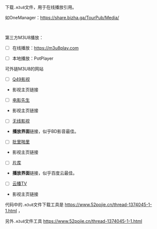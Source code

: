 下载`.m3u8`文件，用于在线播放引用。

如OneManager：https://share.bizha.ga/TourPub/Media/


<br/>

第三方M3U8播放：

- [ ] 在线播放：https://m3u8play.com

- [ ] 本地播放：PotPlayer

可外链M3U8的网站

- [ ] [Q49影视](http://www.q49.net/)

- 影视主页链接

- [ ] [电影先生](http://www.dianyingim.com/)

- 影视主页链接

- [ ] [无线影视](https://m3u8play.com/)

- **播放界面**链接，似乎BD影音最佳。

- [ ] [批里啪里](http://pilipali.cc/)

- 影视主页链接

- [ ] [片库](https://www.pianku.li/)

- **播放界面**链接，似乎百度云最佳。

- [ ] [云播TV](https://www.yunbtv.com)

- 影视主页链接


代码中的`.m3u8`文件下载工具是 https://www.52pojie.cn/thread-1374045-1-1.html ，

另外`.m3u8`文件工具 https://www.52pojie.cn/thread-1374045-1-1.html
